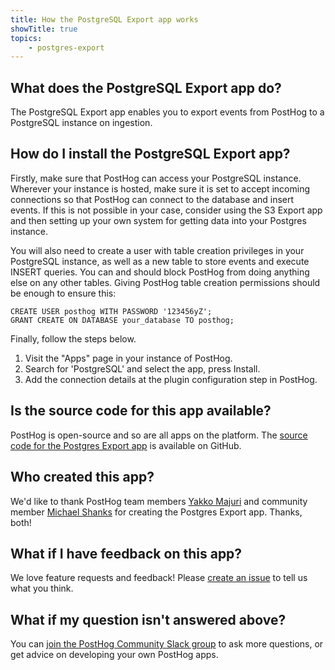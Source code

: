 ```yaml
---
title: How the PostgreSQL Export app works
showTitle: true
topics:
    - postgres-export
---
```


## What does the PostgreSQL Export app do?
The PostgreSQL Export app enables you to export events from PostHog to a PostgreSQL instance on ingestion. 

## How do I install the PostgreSQL Export app?
Firstly, make sure that PostHog can access your PostgreSQL instance. Wherever your instance is hosted, make sure it is set to accept incoming connections so that PostHog can connect to the database and insert events. If this is not possible in your case, consider using the S3 Export app and then setting up your own system for getting data into your Postgres instance.

You will also need to create a user with table creation privileges in your PostgreSQL instance, as well as a new table to store events and execute INSERT queries. You can and should block PostHog from doing anything else on any other tables. Giving PostHog table creation permissions should be enough to ensure this:

```
CREATE USER posthog WITH PASSWORD '123456yZ';
GRANT CREATE ON DATABASE your_database TO posthog;
```

Finally, follow the steps below.

1. Visit the "Apps" page in your instance of PostHog.
2. Search for 'PostgreSQL' and select the app, press Install.
3. Add the connection details at the plugin configuration step in PostHog.

## Is the source code for this app available?

PostHog is open-source and so are all apps on the platform. The [source code for the Postgres Export app](https://github.com/PostHog/postgres-plugin) is available on GitHub. 

## Who created this app?

We'd like to thank PostHog team members [Yakko Majuri](https://github.com/yakkomajuri) and community member [Michael Shanks](https://github.com/mjashanks) for creating the Postgres Export app. Thanks, both!

## What if I have feedback on this app?

We love feature requests and feedback! Please [create an issue](https://github.com/PostHog/posthog/issues/new?assignees=&labels=enhancement%2C+feature&template=feature_request.md) to tell us what you think. 

## What if my question isn't answered above?

You can [join the PostHog Community Slack group](/slack) to ask more questions, or get advice on developing your own PostHog apps.